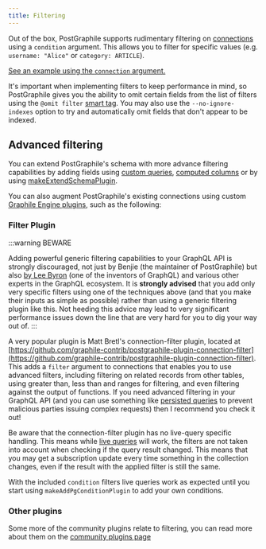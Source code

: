 ```yaml
---
title: Filtering
---
```


Out of the box, PostGraphile supports rudimentary filtering on
[connections](./connections) using a `condition` argument. This allows you to
filter for specific values (e.g. `username: "Alice"` or `category: ARTICLE`).

[See an example using the `connection` argument.](./examples/collections#relation-condition)

It's important when implementing filters to keep performance in mind, so
PostGraphile gives you the ability to omit certain fields from the list of
filters using the `@omit filter` [smart tag](./smart-tags#omit). You may
also use the `--no-ignore-indexes` option to try and automatically omit fields
that don't appear to be indexed.

## Advanced filtering

You can extend PostGraphile's schema with more advance filtering capabilities by
adding fields using [custom queries](./custom-queries),
[computed columns](./computed-columns) or by using
[makeExtendSchemaPlugin](./make-extend-schema-plugin).

You can also augment PostGraphile's existing connections using custom
[Graphile Engine plugins](./extending-raw), such as the following:

### Filter Plugin

:::warning BEWARE

Adding powerful generic filtering capabilities to your GraphQL
API is strongly discouraged, not just by Benjie (the maintainer of
PostGraphile) but also
[by Lee Byron](https://twitter.com/leeb/status/1004655619431731200) (one of
the inventors of GraphQL) and various other experts in the GraphQL ecosystem.
It is **strongly advised** that you add only very specific filters using one
of the techniques above (and that you make their inputs as simple as possible)
rather than using a generic filtering plugin like this. Not heeding this
advice may lead to very significant performance issues down the line that are
very hard for you to dig your way out of.
:::

A very popular plugin is Matt Bretl's connection-filter plugin, located at
[https://github.com/graphile-contrib/postgraphile-plugin-connection-filter](https://github.com/graphile-contrib/postgraphile-plugin-connection-filter).
This adds a `filter` argument to connections that enables you to use advanced
filters, including filtering on related records from other tables, using greater
than, less than and ranges for filtering, and even filtering against the output
of functions. If you need advanced filtering in your GraphQL API (and you can
use something like
[persisted queries](./production#simple-query-allowlist-persisted-queries--persisted-operations) to
prevent malicious parties issuing complex requests) then I recommend you check
it out!

Be aware that the connection-filter plugin has no live-query specific handling.
This means while [live queries](./live-queries) will work, the filters are not
taken into account when checking if the query result changed. This means that
you may get a subscription update every time something in the collection
changes, even if the result with the applied filter is still the same.

With the included `condition` filters live queries work as expected until you
start using `makeAddPgConditionPlugin` to add your own conditions.

### Other plugins

Some more of the community plugins relate to filtering, you can read more about
them on the [community plugins page](./community-plugins)
